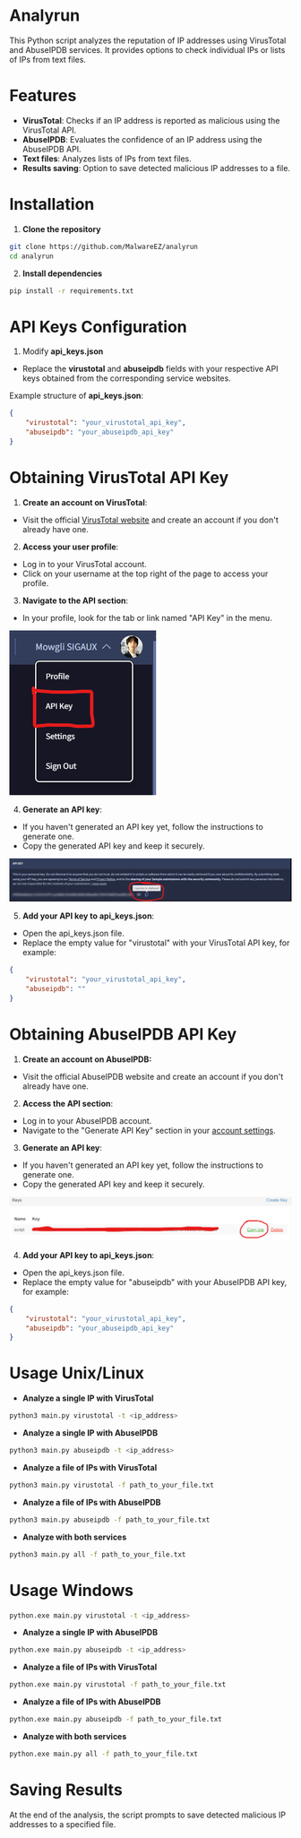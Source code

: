 # Analyrun
This Python script analyzes the reputation of IP addresses using VirusTotal and AbuseIPDB services. It provides options to check individual IPs or lists of IPs from text files.

# Features
- **VirusTotal**: Checks if an IP address is reported as malicious using the VirusTotal API.
- **AbuseIPDB**: Evaluates the confidence of an IP address using the AbuseIPDB API.
- **Text files**: Analyzes lists of IPs from text files.
- **Results saving**: Option to save detected malicious IP addresses to a file.

# Installation
1. **Clone the repository**
```sh
git clone https://github.com/MalwareEZ/analyrun
cd analyrun
```

2. **Install dependencies**
```sh
pip install -r requirements.txt
```

# API Keys Configuration
1. Modify **api_keys.json**
- Replace the **virustotal** and **abuseipdb** fields with your respective API keys obtained from the corresponding service websites.

Example structure of **api_keys.json**:
```json
{
    "virustotal": "your_virustotal_api_key",
    "abuseipdb": "your_abuseipdb_api_key"
}
```

# Obtaining VirusTotal API Key
1. **Create an account on VirusTotal**:
- Visit the official [VirusTotal website](https://www.virustotal.com/) and create an account if you don't already have one.

2. **Access your user profile**:
- Log in to your VirusTotal account.
- Click on your username at the top right of the page to access your profile.

3. **Navigate to the API section**:
- In your profile, look for the tab or link named "API Key" in the menu.

![api_key_virustotal](image/api_key_virustotal.png)


4. **Generate an API key**:
- If you haven't generated an API key yet, follow the instructions to generate one.
- Copy the generated API key and keep it securely.

![api_key_virustotal](image/api_key_copy.png)

5. **Add your API key to api_keys.json**:
- Open the api_keys.json file.
- Replace the empty value for "virustotal" with your VirusTotal API key, for example:

```json
{
    "virustotal": "your_virustotal_api_key",
    "abuseipdb": ""
}
```

# Obtaining AbuseIPDB API Key
1. **Create an account on AbuseIPDB:**
- Visit the official AbuseIPDB website and create an account if you don't already have one.

2. **Access the API section**:
- Log in to your AbuseIPDB account.
- Navigate to the "Generate API Key" section in your [account settings](https://www.abuseipdb.com/account/api).

3. **Generate an API key**:
- If you haven't generated an API key yet, follow the instructions to generate one.
- Copy the generated API key and keep it securely.

![api_key_virustotal](image/api_key_abuseipdb.png)

4. **Add your API key to api_keys.json**:
- Open the api_keys.json file.
- Replace the empty value for "abuseipdb" with your AbuseIPDB API key, for example:

```json
{
    "virustotal": "your_virustotal_api_key",
    "abuseipdb": "your_abuseipdb_api_key"
}
```

# Usage Unix/Linux
- **Analyze a single IP with VirusTotal**
```sh
python3 main.py virustotal -t <ip_address>
```

- **Analyze a single IP with AbuseIPDB**
```sh
python3 main.py abuseipdb -t <ip_address>
```

- **Analyze a file of IPs with VirusTotal**
```sh
python3 main.py virustotal -f path_to_your_file.txt
```

- **Analyze a file of IPs with AbuseIPDB**
```sh
python3 main.py abuseipdb -f path_to_your_file.txt
```

- **Analyze with both services**
```sh
python3 main.py all -f path_to_your_file.txt
```

# Usage Windows
```sh
python.exe main.py virustotal -t <ip_address>
```

- **Analyze a single IP with AbuseIPDB**
```sh
python.exe main.py abuseipdb -t <ip_address>
```

- **Analyze a file of IPs with VirusTotal**
```sh
python.exe main.py virustotal -f path_to_your_file.txt
```

- **Analyze a file of IPs with AbuseIPDB**
```sh
python.exe main.py abuseipdb -f path_to_your_file.txt
```

- **Analyze with both services**
```sh
python.exe main.py all -f path_to_your_file.txt
```

# Saving Results
At the end of the analysis, the script prompts to save detected malicious IP addresses to a specified file.
